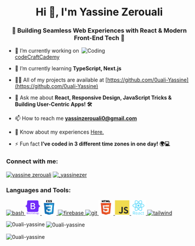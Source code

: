 <h1 align="center">Hi 👋, I'm Yassine Zerouali</h1>
<h3 align="center">🌟 Building Seamless Web Experiences with React & Modern Front-End Tech 🌟</h3>
<img align="right" alt="Coding" width="300" src="https://media.giphy.com/media/YYW0hHizzIOrlhimPG/giphy.gif?cid=ecf05e477ptyuodihxpomxra8dos8o9a3znghdqv22fc9yqq&ep=v1_gifs_related&rid=giphy.gif&ct=g">






- 🔭 I’m currently working on [codeCraftCademy](https://www.codecraftcademy.com/)

- 🌱 I’m currently learning **TypeScript, Next.js**

- 👨‍💻 All of my projects are available at [https://github.com/0uali-Yassine](https://github.com/0uali-Yassine)

- 💬 Ask me about **React, Responsive Design, JavaScript Tricks & Building User-Centric Apps! 🛠️**

- 📫 How to reach me **yassinzerouali0@gmail.com**

- 📄 Know about my experiences [Here.](https://drive.google.com/file/d/1oVhAOPBzYSw77BRirimrrath0r7jmW-r/view?usp=drive_link)

- ⚡ Fun fact **I’ve coded in 3 different time zones in one day! 🌍💻**

<h3 align="left">Connect with me:</h3>
<p align="left">
<a href="https://linkedin.com/in/yassine zerouali" target="blank"><img align="center" src="https://raw.githubusercontent.com/rahuldkjain/github-profile-readme-generator/master/src/images/icons/Social/linked-in-alt.svg" alt="yassine zerouali" height="30" width="40" /></a>
<a href="https://instagram.com/_yassinezer" target="blank"><img align="center" src="https://raw.githubusercontent.com/rahuldkjain/github-profile-readme-generator/master/src/images/icons/Social/instagram.svg" alt="_yassinezer" height="30" width="40" /></a>
</p>

<h3 align="left">Languages and Tools:</h3>
<p align="left"> <a href="https://www.gnu.org/software/bash/" target="_blank" rel="noreferrer"> <img src="https://www.vectorlogo.zone/logos/gnu_bash/gnu_bash-icon.svg" alt="bash" width="40" height="40"/> </a> <a href="https://getbootstrap.com" target="_blank" rel="noreferrer"> <img src="https://raw.githubusercontent.com/devicons/devicon/master/icons/bootstrap/bootstrap-plain-wordmark.svg" alt="bootstrap" width="40" height="40"/> </a> <a href="https://www.w3schools.com/css/" target="_blank" rel="noreferrer"> <img src="https://raw.githubusercontent.com/devicons/devicon/master/icons/css3/css3-original-wordmark.svg" alt="css3" width="40" height="40"/> </a> <a href="https://firebase.google.com/" target="_blank" rel="noreferrer"> <img src="https://www.vectorlogo.zone/logos/firebase/firebase-icon.svg" alt="firebase" width="40" height="40"/> </a> <a href="https://git-scm.com/" target="_blank" rel="noreferrer"> <img src="https://www.vectorlogo.zone/logos/git-scm/git-scm-icon.svg" alt="git" width="40" height="40"/> </a> <a href="https://www.w3.org/html/" target="_blank" rel="noreferrer"> <img src="https://raw.githubusercontent.com/devicons/devicon/master/icons/html5/html5-original-wordmark.svg" alt="html5" width="40" height="40"/> </a> <a href="https://developer.mozilla.org/en-US/docs/Web/JavaScript" target="_blank" rel="noreferrer"> <img src="https://raw.githubusercontent.com/devicons/devicon/master/icons/javascript/javascript-original.svg" alt="javascript" width="40" height="40"/> </a> <a href="https://reactjs.org/" target="_blank" rel="noreferrer"> <img src="https://raw.githubusercontent.com/devicons/devicon/master/icons/react/react-original-wordmark.svg" alt="react" width="40" height="40"/> </a> <a href="https://tailwindcss.com/" target="_blank" rel="noreferrer"> <img src="https://www.vectorlogo.zone/logos/tailwindcss/tailwindcss-icon.svg" alt="tailwind" width="40" height="40"/> </a> </p>

<p><img align="left" src="https://github-readme-stats.vercel.app/api/top-langs?username=0uali-yassine&show_icons=true&locale=en&layout=compact" alt="0uali-yassine" /></p>

<p>&nbsp;<img align="center" src="https://github-readme-stats.vercel.app/api?username=0uali-yassine&show_icons=true&locale=en" alt="0uali-yassine" /></p>

<p><img align="center" src="https://github-readme-streak-stats.herokuapp.com/?user=0uali-yassine&" alt="0uali-yassine" /></p>

